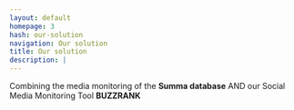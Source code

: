 ```yaml
---
layout: default
homepage: 3
hash: our-solution
navigation: Our solution
title: Our solution
description: |
---
```


Combining the media monitoring of the **Summa database** AND our Social Media Monitoring Tool **BUZZRANK**

